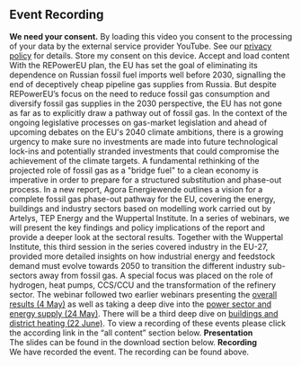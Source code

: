 ##  Event Recording 
**We need your consent.**
By loading this video you consent to the processing of your data by the external service provider YouTube. See our ​[privacy policy](https://www.agora-energiewende.org/privacy-policy)​ for details.
Store my consent on this device.
Accept and load content
With the REPowerEU plan, the EU has set the goal of eliminating its dependence on Russian fossil fuel imports well before 2030, signalling the end of deceptively cheap pipeline gas supplies from Russia. But despite REPowerEU’s focus on the need to reduce fossil gas consumption and diversify fossil gas supplies in the 2030 perspective, the EU has not gone as far as to explicitly draw a pathway out of fossil gas.
In the context of the ongoing legislative processes on gas-market legislation and ahead of upcoming debates on the EU's 2040 climate ambitions, there is a growing urgency to make sure no investments are made into future technological lock-ins and potentially stranded investments that could compromise the achievement of the climate targets. A fundamental rethinking of the projected role of fossil gas as a "bridge fuel" to a clean economy is imperative in order to prepare for a structured substitution and phase-out process.
In a new report, Agora Energiewende outlines a vision for a complete fossil gas phase-out pathway for the EU, covering the energy, buildings and industry sectors based on modelling work carried out by Artelys, TEP Energy and the Wuppertal Institute. In a series of webinars, we will present the key findings and policy implications of the report and provide a deeper look at the sectoral results.
Together with the Wuppertal Institute, this third session in the series covered industry in the EU-27, provided more detailed insights on how industrial energy and feedstock demand must evolve towards 2050 to transition the different industry sub-sectors away from fossil gas. A special focus was placed on the role of hydrogen, heat pumps, CCS/CCU and the transformation of the refinery sector.
The webinar followed two earlier webinars presenting the [overall results (4 May)](https://www.agora-energiewende.de/en/events/breaking-free-from-fossil-gas/) as well as taking a deep dive into the [power sector and energy supply (24 May)](https://www.agora-energiewende.de/en/events/breaking-free-from-fossil-gas-2/). There will be a third deep dive on [buildings and district heating (22 June)](https://www.agora-energiewende.de/en/events/breaking-free-from-fossil-gas-4/). To view a recording of these events please click the according link in the “all content” section below.
**Presentation**  
The slides can be found in the download section below.
**Recording**  
We have recorded the event. The recording can be found above.